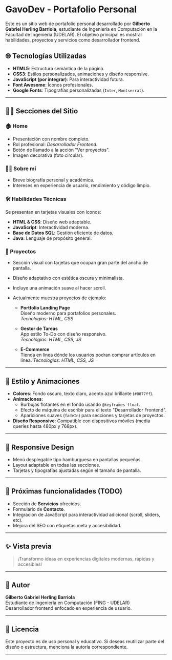 # GavoDev - Portafolio Personal

Este es un sitio web de portafolio personal desarrollado por **Gilberto Gabriel Herling Barriola**, estudiante de Ingeniería en Computación en la Facultad de Ingeniería (UDELAR). El objetivo principal es mostrar habilidades, proyectos y servicios como desarrollador frontend.

## 🌐 Tecnologías Utilizadas

- **HTML5**: Estructura semántica de la página.
- **CSS3**: Estilos personalizados, animaciones y diseño responsive.
- **JavaScript (por integrar)**: Para interactividad futura.
- **Font Awesome**: Íconos profesionales.
- **Google Fonts**: Tipografías personalizadas (`Inter`, `Montserrat`).

---

## 🧑‍💻 Secciones del Sitio

### 🏠 Home
- Presentación con nombre completo.
- Rol profesional: *Desarrollador Frontend*.
- Botón de llamado a la acción "Ver proyectos".
- Imagen decorativa (foto circular).

### 👨‍🎓 Sobre mí
- Breve biografía personal y académica.
- Intereses en experiencia de usuario, rendimiento y código limpio.

### 🛠️ Habilidades Técnicas
Se presentan en tarjetas visuales con íconos:

- **HTML & CSS**: Diseño web adaptable.
- **JavaScript**: Interactividad moderna.
- **Base de Datos SQL**: Gestión eficiente de datos.
- **Java**: Lenguaje de propósito general.

### 💼 Proyectos
- Sección visual con tarjetas que ocupan gran parte del ancho de pantalla.
- Diseño adaptativo con estética oscura y minimalista.
- Incluye una animación suave al hacer scroll.
- Actualmente muestra proyectos de ejemplo:

  - **Portfolio Landing Page**  
    Diseño moderno para portafolios personales.  
    _Tecnologías: HTML, CSS_

  - **Gestor de Tareas**  
    App estilo To-Do con diseño responsivo.  
    _Tecnologías: HTML, CSS, JS_

  - **E-Commerce**  
    Tienda en línea dónde los usuarios podran comprar artículos en línea.
    _Tecnologías: HTML, CSS, JS_

---

## 🎨 Estilo y Animaciones

- **Colores**: Fondo oscuro, texto claro, acento azul brillante (`#0077ff`).
- **Animaciones**:
  - Burbujas flotantes en el fondo usando `@keyframes float`.
  - Efecto de máquina de escribir para el texto "Desarrollador Frontend".
  - Apariciones suaves (`fadeIn`) para secciones y tarjetas de proyectos.
- **Diseño Responsive**: Compatible con dispositivos móviles (media queries hasta 480px y 768px).

---

## 📱 Responsive Design

- Menú desplegable tipo hamburguesa en pantallas pequeñas.
- Layout adaptable en todas las secciones.
- Tarjetas y tipografías ajustadas según el tamaño de pantalla.

---

## 📌 Próximas funcionalidades (TODO)

- Sección de **Servicios** ofrecidos.
- Formulario de **Contacto**.
- Integración de JavaScript para interactividad adicional (scroll, sliders, etc).
- Mejora del SEO con etiquetas meta y accesibilidad.

---

## ✨ Vista previa

> ¡Transformo ideas en experiencias digitales modernas, rápidas y accesibles!

---

## 🧠 Autor

**Gilberto Gabriel Herling Barriola**  
Estudiante de Ingeniería en Computación (FING - UDELAR)  
Desarrollador frontend enfocado en experiencia de usuario.

---

## 📝 Licencia

Este proyecto es de uso personal y educativo. Si deseas reutilizar parte del diseño o estructura, menciona la autoría correspondiente.

---

